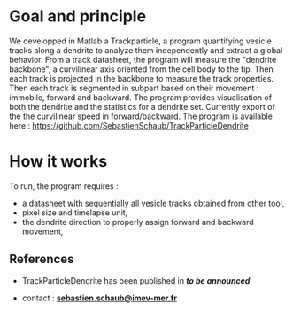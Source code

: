 # Goal and principle

We developped in Matlab a Trackparticle, a program quantifying vesicle tracks along a dendrite to analyze them independently and extract a global behavior. 
From a track datasheet, the program will measure the "dendrite backbone", a curvilinear axis oriented from the cell body to the tip.
Then each track is projected in the backbone to measure the track properties.
Then each track is segmented in subpart based on their movement : immobile, forward and backward. 
The program provides visualisation of both the dendrite and the statistics for a dendrite set. 
Currently export of the the curvilinear speed in forward/backward.
The program is available here : https://github.com/SebastienSchaub/TrackParticleDendrite

# How it works 
To run, the program requires :

- a datasheet with sequentially all vesicle tracks obtained from other tool,
- pixel size and timelapse unit,
- the dendrite direction to properly assign forward and backward movement,
 
 ## References

- TrackParticleDendrite has been published in ***to be announced***

- contact : **sebastien.schaub@imev-mer.fr**
